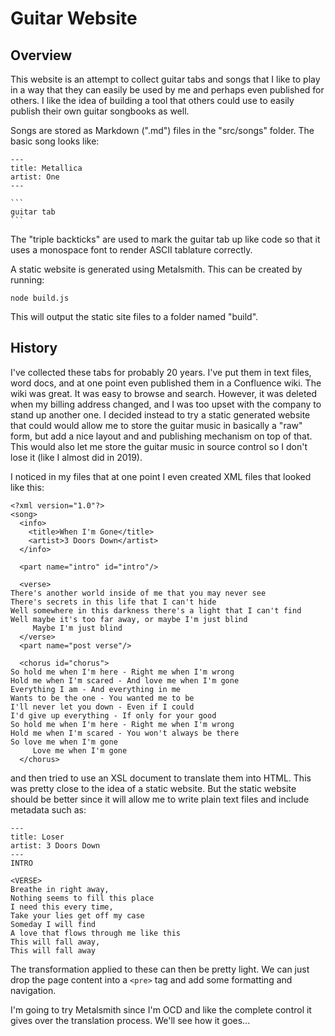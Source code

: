 # Guitar Website

## Overview

This website is an attempt to collect guitar tabs and songs that I like to play in a way that they can easily be used by me and perhaps even published for others.  I like the idea of building a tool that others could use to easily publish their own guitar songbooks as well.

Songs are stored as Markdown (".md") files in the "src/songs" folder.  The basic song looks like:

````
---
title: Metallica
artist: One
---

```
guitar tab
```
````

The "triple backticks" are used to mark the guitar tab up like code so that it uses a monospace font to render ASCII tablature correctly.

A static website is generated using Metalsmith.  This can be created by running:

```
node build.js
```

This will output the static site files to a folder named "build".

## History

I've collected these tabs for probably 20 years.  I've put them in text files, word docs, and at one point even published them in a Confluence wiki.  The wiki was great.  It was easy to browse and search.  However, it was deleted when my billing address changed, and I was too upset with the company to stand up another one.  I decided instead to try a static generated website that could would allow me to store the guitar music in basically a "raw" form, but add a nice layout and and publishing mechanism on top of that.  This would also let me store the guitar music in source control so I don't lose it (like I almost did in 2019).

I noticed in my files that at one point I even created XML files that looked like this:

```
<?xml version="1.0"?>
<song>
  <info>
    <title>When I'm Gone</title>
    <artist>3 Doors Down</artist>
  </info>

  <part name="intro" id="intro"/>

  <verse>
There's another world inside of me that you may never see
There's secrets in this life that I can't hide
Well somewhere in this darkness there's a light that I can't find
Well maybe it's too far away, or maybe I'm just blind
     Maybe I'm just blind
  </verse>
  <part name="post verse"/>

  <chorus id="chorus">
So hold me when I'm here - Right me when I'm wrong
Hold me when I'm scared - And love me when I'm gone
Everything I am - And everything in me
Wants to be the one - You wanted me to be
I'll never let you down - Even if I could
I'd give up everything - If only for your good
So hold me when I'm here - Right me when I'm wrong
Hold me when I'm scared - You won't always be there
So love me when I'm gone
     Love me when I'm gone
  </chorus>
```

and then tried to use an XSL document to translate them into HTML.  This was pretty close to the idea of a static website.  But the static website should be better since it will allow me to write plain text files and include metadata such as:

```
---
title: Loser
artist: 3 Doors Down
---
INTRO

<VERSE>
Breathe in right away,
Nothing seems to fill this place
I need this every time,
Take your lies get off my case
Someday I will find
A love that flows through me like this
This will fall away,
This will fall away
```

The transformation applied to these can then be pretty light.  We can just drop the page content into a ```<pre>``` tag and add some formatting and navigation.

I'm going to try Metalsmith since I'm OCD and like the complete control it gives over the translation process.  We'll see how it goes...
